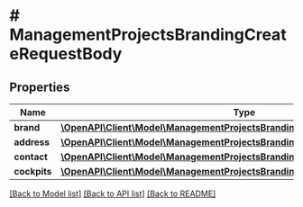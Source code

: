 # # ManagementProjectsBrandingCreateRequestBody

## Properties

Name | Type | Description | Notes
------------ | ------------- | ------------- | -------------
**brand** | [**\OpenAPI\Client\Model\ManagementProjectsBrandingCreateRequestBodyBrand**](ManagementProjectsBrandingCreateRequestBodyBrand.md) |  | [optional]
**address** | [**\OpenAPI\Client\Model\ManagementProjectsBrandingCreateRequestBodyAddress**](ManagementProjectsBrandingCreateRequestBodyAddress.md) |  | [optional]
**contact** | [**\OpenAPI\Client\Model\ManagementProjectsBrandingCreateRequestBodyContact**](ManagementProjectsBrandingCreateRequestBodyContact.md) |  | [optional]
**cockpits** | [**\OpenAPI\Client\Model\ManagementProjectsBrandingCreateRequestBodyCockpits**](ManagementProjectsBrandingCreateRequestBodyCockpits.md) |  | [optional]

[[Back to Model list]](../../README.md#models) [[Back to API list]](../../README.md#endpoints) [[Back to README]](../../README.md)
